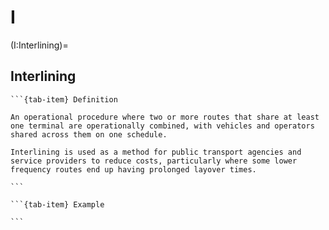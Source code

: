 # I

(I:Interlining)=

## Interlining
````{tab-set}
```{tab-item} Definition

An operational procedure where two or more routes that share at least one terminal are operationally combined, with vehicles and operators shared across them on one schedule.

Interlining is used as a method for public transport agencies and service providers to reduce costs, particularly where some lower frequency routes end up having prolonged layover times.

```

```{tab-item} Example

```
````
